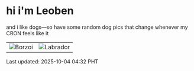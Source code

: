 # hi i'm Leoben

and i like dogs—so have some random dog pics that change whenever my CRON feels like it

|  |  |
|--------|----------|
| ![Borzoi](https://random-dog-vercel.vercel.app/api/random-borzoi?v=1759523535) | ![Labrador](https://random-dog-vercel.vercel.app/api/random-labrador?v=1759523535) |

Last updated: 2025-10-04 04:32 PHT
